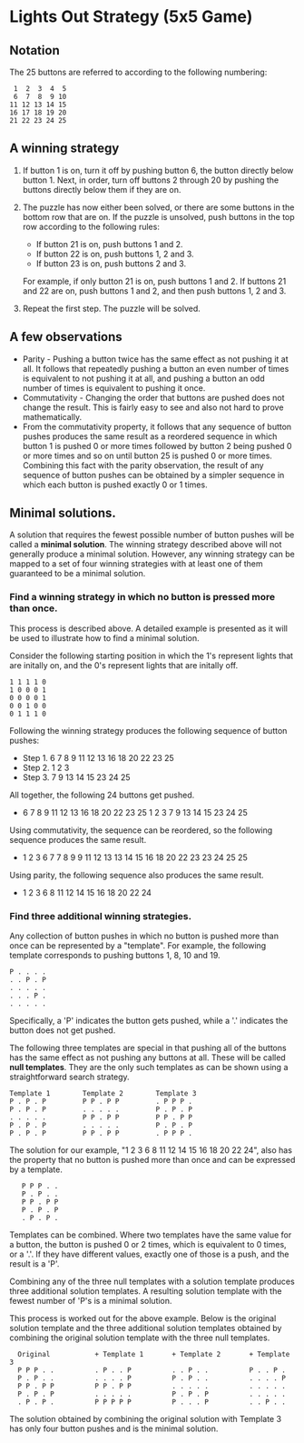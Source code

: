 # Lights Out Strategy (5x5 Game)

## Notation

The 25 buttons are referred to according to the following numbering:
```
 1  2  3  4  5
 6  7  8  9 10
11 12 13 14 15
16 17 18 19 20
21 22 23 24 25
```

## A winning strategy

1. If button 1 is on, turn it off by pushing button 6, the button directly
   below button 1.  Next, in order, turn off buttons 2 through 20 by pushing the
   buttons directly below them if they are on.
1. The puzzle has now either been solved, or there are some buttons in the
   bottom row that are on.  If the puzzle is unsolved, push buttons in the top row
   according to the following rules:
   *  If button 21 is on, push buttons 1 and 2.
   *  If button 22 is on, push buttons 1, 2 and 3.
   *  If button 23 is on, push buttons 2 and 3.

   For example, if only button 21 is on, push buttons 1 and 2.  If buttons 21 and
   22 are on, push buttons 1 and 2, and then push buttons 1, 2 and 3.
1. Repeat the first step.  The puzzle will be solved.

## A few observations
* Parity - Pushing a button twice has the same effect as not pushing it at all.
  It follows that repeatedly pushing a button an even number of times is
  equivalent to not pushing it at all, and pushing a button an odd number of
  times is equivalent to pushing it once.
* Commutativity - Changing the order that buttons are pushed does not change the
  result.  This is fairly easy to see and also not hard to prove mathematically.
* From the commutativity property, it follows that any sequence of button pushes
  produces the same result as a reordered sequence in which button 1 is pushed 0
  or more times followed by button 2 being pushed 0 or more times and so on until
  button 25 is pushed 0 or more times.  Combining this fact with the parity
  observation, the result of any sequence of button pushes can be obtained by a
  simpler sequence in which each button is pushed exactly 0 or 1 times.

## Minimal solutions.

A solution that requires the fewest possible number of button pushes will be
called a **minimal solution**. The winning strategy described above will not
generally produce a minimal solution. However, any winning strategy can be
mapped to a set of four winning strategies with at least one of them guaranteed
to be a minimal solution.

### Find a winning strategy in which no button is pressed more than once.
This process is described above.  A detailed example is presented as it will be
used to illustrate how to find a minimal solution.

Consider the following starting position in which the 1's represent lights that
are initally on, and the 0's represent lights that are initally off.
```
1 1 1 1 0
1 0 0 0 1
0 0 0 0 1
0 0 1 0 0
0 1 1 1 0
```
Following the winning strategy produces the following sequence of button pushes:
* Step 1.  6 7 8 9 11 12 13 16 18 20 22 23 25
* Step 2.  1 2 3
* Step 3.  7 9 13 14 15 23 24 25

All together, the following 24 buttons get pushed.
* 6 7 8 9 11 12 13 16 18 20 22 23 25 1 2 3 7 9 13 14 15 23 24 25

Using commutativity, the sequence can be reordered, so the following sequence
produces the same result.
* 1 2 3 6 7 7 8 9 9 11 12 13 13 14 15 16 18 20 22 23 23 24 25 25

Using parity, the following sequence also produces the same result.
* 1 2 3 6 8 11 12 14 15 16 18 20 22 24

### Find three additional winning strategies.
Any collection of button pushes in which no button is pushed more than once can
be represented by a "template".  For example, the following template
corresponds to pushing buttons 1, 8, 10 and 19.
```
P . . . .
. . P . P
. . . . .
. . . P .
. . . . .
```
Specifically, a 'P' indicates the button gets pushed, while a '.' indicates the
button does not get pushed.

The following three templates are special in that pushing all of the buttons has
the same effect as not pushing any buttons at all. These will be called **null
templates**. They are the only such templates as can be shown using a
straightforward search strategy.
```
Template 1        Template 2        Template 3
P . P . P         P P . P P         . P P P .
P . P . P         . . . . .         P . P . P
. . . . .         P P . P P         P P . P P
P . P . P         . . . . .         P . P . P
P . P . P         P P . P P         . P P P .
```

The solution for our example, "1 2 3 6 8 11 12 14 15 16 18 20 22 24", also has
the property that no button is pushed more than once and can be expressed by a
template.
```
   P P P . .
   P . P . .
   P P . P P
   P . P . P
   . P . P .
```

Templates can be combined. Where two templates have the same value for a button,
the button is pushed 0 or 2 times, which is equivalent to 0 times, or a '.'. If
they have different values, exactly one of those is a push, and the result is a 'P'.

Combining any of the three null templates with a solution template produces
three additional solution templates. A resulting solution template with the
fewest number of 'P's is a minimal solution.

This process is worked out for the above example. Below is the original
solution template and the three additional solution templates obtained by
combining the original solution template with the three null templates.
```
  Original           + Template 1       + Template 2       + Template 3
  P P P . .          . P . . P          . . P . .          P . . P .
  P . P . .          . . . . P          P . P . .          . . . . P
  P P . P P          P P . P P          . . . . .          . . . . .
  P . P . P          . . . . .          P . P . P          . . . . .
  . P . P .          P P P P P          P . . . P          . . P . .
```
The solution obtained by combining the original solution with Template 3 has
only four button pushes and is the minimal solution.
